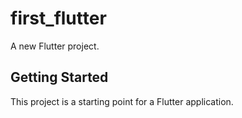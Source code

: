 # first_flutter

A new Flutter project.

## Getting Started

This project is a starting point for a Flutter application.


